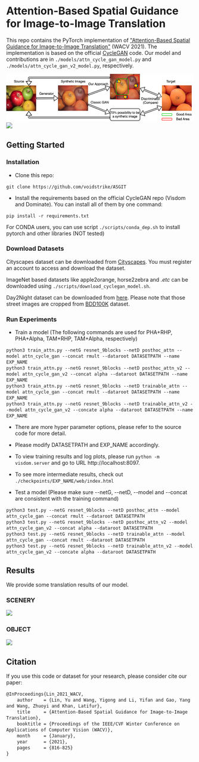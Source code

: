 # Attention-Based Spatial Guidance for Image-to-Image Translation

This repo contains the PyTorch implementation of ["Attention-Based Spatial Guidance for Image-to-Image Translation"](https://openaccess.thecvf.com/content/WACV2021/papers/Lin_Attention-Based_Spatial_Guidance_for_Image-to-Image_Translation_WACV_2021_paper.pdf) (WACV 2021).
The implementation is based on the official [CycleGAN](https://github.com/junyanz/pytorch-CycleGAN-and-pix2pix) code.
Our model and contributions are in `./models/attn_cycle_gan_model.py` and  `./models/attn_cycle_gan_v2_model.py`, respectively.

<img src='imgs/motivation.png'>
<img src='imgs/settings.png'>

## Getting Started
### Installation

- Clone this repo:
```
git clone https://github.com/voidstrike/ASGIT
```

- Install the requirements based on the official CycleGAN repo (Visdom and Dominate). You can install all of them by one command:
```
pip install -r requirements.txt
```

For CONDA users, you can use script `./scripts/conda_dep.sh` to install pytorch and other libraries (NOT tested)

### Download Datasets

Cityscapes dataset can be downloaded from [Cityscapes](https://www.cityscapes-dataset.com). You must register an account to access and download the dataset.

ImageNet based datasets like apple2orange, horse2zebra and *.etc* can be downloaded using `./scripts/download_cyclegan_model.sh`.

Day2Night dataset can be downloaded from [here](https://drive.google.com/file/d/1lU3Tmzkhp3TOeosZGpjNMGkrWNdtrjHa/view?usp=sharing). Please note that those street images are cropped from [BDD100K](https://bair.berkeley.edu/blog/2018/05/30/bdd/) dataset.

### Run Experiments

- Train a model (The following commands are used for PHA+RHP, PHA+Alpha, TAM+RHP, TAM+Alpha, respectively)
```
python3 train_attn.py --netG resnet_9blocks --netD posthoc_attn --model attn_cycle_gan --concat rmult --dataroot DATASETPATH --name EXP_NAME
python3 train_attn.py --netG resnet_9blocks --netD posthoc_attn_v2 --model attn_cycle_gan_v2 --concat alpha --dataroot DATASETPATH --name EXP_NAME
python3 train_attn.py --netG resnet_9blocks --netD trainable_attn --model attn_cycle_gan --concat rmult --dataroot DATASETPATH --name EXP_NAME
python3 train_attn.py --netG resnet_9blocks --netD trainable_attn_v2 --model attn_cycle_gan_v2 --concate alpha --dataroot DATASETPATH --name EXP_NAME
```
- There are more hyper parameter options, please refer to the source code for more detail.
- Please modify DATASETPATH and EXP_NAME accordingly.
- To view training results and log plots, please run `python -m visdom.server` and go to URL http://localhost:8097.
- To see more intermediate results, check out `./checkpoints/EXP_NAME/web/index.html`

- Test a model (Please make sure --netG, --netD, --model and --concat are consistent with the training command)
```
python3 test.py --netG resnet_9blocks --netD posthoc_attn --model attn_cycle_gan --concat rmult --dataroot DATASETPATH
python3 test.py --netG resnet_9blocks --netD posthoc_attn_v2 --model attn_cycle_gan_v2 --concat alpha --dataroot DATASETPATH
python3 test.py --netG resnet_9blocks --netD trainable_attn --model attn_cycle_gan --concat rmult --dataroot DATASETPATH
python3 test.py --netG resnet_9blocks --netD trainable_attn_v2 --model attn_cycle_gan_v2 --concate alpha --dataroot DATASETPATH
```

## Results
We provide some translation results of our model.

### SCENERY 
<img src='imgs/scene.png'>

### OBJECT
<img src='imgs/object.png'>

## Citation

If you use this code or dataset for your research, please consider cite our paper:

```
@InProceedings{Lin_2021_WACV,
    author    = {Lin, Yu and Wang, Yigong and Li, Yifan and Gao, Yang and Wang, Zhuoyi and Khan, Latifur},
    title     = {Attention-Based Spatial Guidance for Image-to-Image Translation},
    booktitle = {Proceedings of the IEEE/CVF Winter Conference on Applications of Computer Vision (WACV)},
    month     = {January},
    year      = {2021},
    pages     = {816-825}
}
```



